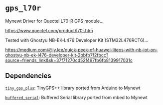 # `gps_l70r`

Mynewt Driver for Quectel L70-R GPS module...

https://www.quectel.com/product/l70r.htm

Tested with Ghostyu NB-EK-L476 Developer Kit (STM32L476RCT6)...

https://medium.com/@ly.lee/quick-peek-of-huawei-liteos-with-nb-iot-on-ghostyu-nb-ek-l476-developer-kit-2bbfb7f2fbcc?source=friends_link&sk=37f71270cd52f497fb6fb8139917031c

## Dependencies

[`tiny_gps_plus`](../libs/tiny_gps_plus): TinyGPS++ library ported from Arduino to Mynewt

[`buffered_serial`](../libs/buffered_serial): Buffered Serial library ported from mbed to Mynewt